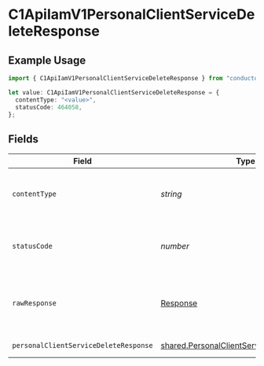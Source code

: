 # C1ApiIamV1PersonalClientServiceDeleteResponse

## Example Usage

```typescript
import { C1ApiIamV1PersonalClientServiceDeleteResponse } from "conductorone-sdk-typescript/sdk/models/operations";

let value: C1ApiIamV1PersonalClientServiceDeleteResponse = {
  contentType: "<value>",
  statusCode: 464058,
};
```

## Fields

| Field                                                                                                           | Type                                                                                                            | Required                                                                                                        | Description                                                                                                     |
| --------------------------------------------------------------------------------------------------------------- | --------------------------------------------------------------------------------------------------------------- | --------------------------------------------------------------------------------------------------------------- | --------------------------------------------------------------------------------------------------------------- |
| `contentType`                                                                                                   | *string*                                                                                                        | :heavy_check_mark:                                                                                              | HTTP response content type for this operation                                                                   |
| `statusCode`                                                                                                    | *number*                                                                                                        | :heavy_check_mark:                                                                                              | HTTP response status code for this operation                                                                    |
| `rawResponse`                                                                                                   | [Response](https://developer.mozilla.org/en-US/docs/Web/API/Response)                                           | :heavy_check_mark:                                                                                              | Raw HTTP response; suitable for custom response parsing                                                         |
| `personalClientServiceDeleteResponse`                                                                           | [shared.PersonalClientServiceDeleteResponse](../../../sdk/models/shared/personalclientservicedeleteresponse.md) | :heavy_minus_sign:                                                                                              | Successful response                                                                                             |